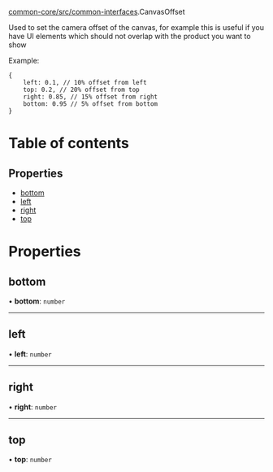 [common-core/src/common-interfaces](../modules/common_core_src_common_interfaces.md).CanvasOffset

Used to set the camera offset of the canvas, for example this is useful
if you have UI elements which should not overlap with the product you
want to show

Example:
```
{
    left: 0.1, // 10% offset from left
    top: 0.2, // 20% offset from top
    right: 0.85, // 15% offset from right
    bottom: 0.95 // 5% offset from bottom
}
```

# Table of contents

## Properties

- [bottom](common_core_src_common_interfaces.CanvasOffset.md#bottom)
- [left](common_core_src_common_interfaces.CanvasOffset.md#left)
- [right](common_core_src_common_interfaces.CanvasOffset.md#right)
- [top](common_core_src_common_interfaces.CanvasOffset.md#top)

# Properties

## bottom

• **bottom**: `number`

___

## left

• **left**: `number`

___

## right

• **right**: `number`

___

## top

• **top**: `number`
